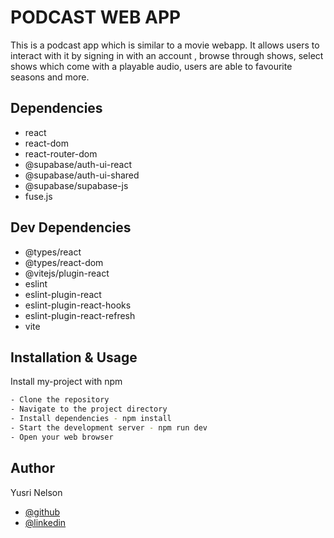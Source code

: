 
# PODCAST WEB APP

This is a podcast app which is similar to a movie webapp. It allows users to interact with it by signing in with an account , browse through shows, select shows which come with a playable audio, users are able to favourite seasons and more.

## Dependencies
- react
- react-dom
- react-router-dom
- @supabase/auth-ui-react
- @supabase/auth-ui-shared
- @supabase/supabase-js
- fuse.js

## Dev Dependencies
- @types/react
- @types/react-dom
- @vitejs/plugin-react
- eslint
- eslint-plugin-react
- eslint-plugin-react-hooks
- eslint-plugin-react-refresh
- vite
## Installation & Usage

Install my-project with npm

```bash
- Clone the repository
- Navigate to the project directory
- Install dependencies - npm install
- Start the development server - npm run dev
- Open your web browser
```
    
## Author

Yusri Nelson
- [@github](https://github.com/yusrinelson)
- [@linkedin](https://www.linkedin.com/in/yusri-nelson/)

